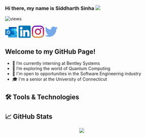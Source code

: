 ### Hi there, my name is Siddharth Sinha <img src="https://media.giphy.com/media/hvRJCLFzcasrR4ia7z/giphy.gif" width="35px">
<p align="left"> <img src="https://komarev.com/ghpvc/?username=Sid722&label=Views&color=blue&style=plastic" alt="views" /> </p>

<a href="mailto: sid.sinha722@outlook.com"><img src="outlook.png" width="40px" /></a>
<a href="https://linkedin.com/in/sinha-siddharth"><img src="linkedin.svg" width="40px" /></a>
<a href="https://www.instagram.com/siddharth_.sinha"><img src="instagram.svg" width="40px" /></a>
<a href="https://twitter.com/ssinha"><img src="twitter.svg" width="40px" /></a>

## Welcome to my GitHub Page!
- 🔭 I’m currently interning at Bentley Systems
- 🌱 I’m exploring the world of Quantum Computing
- 💼 I'm open to opportunities in the Software Engineering industry
-  🎓 I'm a senior at the University of Connecticut

## 🛠️ Tools & Technologies

## 📈 GitHub Stats
<p align="center"> <img src="https://github-readme-stats.vercel.app/api?username=Sid722&show_icons=true&theme=algolia" />
